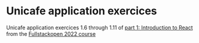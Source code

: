 # Unicafe application exercices

Unicafe application exercices 1.6 through 1.11 of [part 1: Introduction to React](https://fullstackopen.com/en/part1) from the [Fullstackopen 2022 course](https://fullstackopen.com/en)
